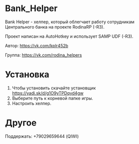 # Bank_Helper

Bank Helper - хелпер, который облегчает работу сотрудникам Центрального банка на проекте RodinaRP (-R3).

Проект написан на AutoHotkey и использует SAMP UDF (-R3).

Автор: https://vk.com/kplr452b

Группа: https://vk.com/rodina_helpers

# Установка
1. Чтобы установить скачайте установщик https://yadi.sk/d/g1O9yTPDqyd4gw
2. Выберите путь к корневой папке игры.
3. Настроить хелпер.

# Другое
Поддержать: +79029659644 (QIWI)
